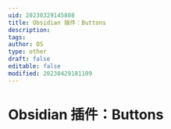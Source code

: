 ```yaml
---
uid: 20230329145808
title: Obsidian 插件：Buttons
description: 
tags: 
author: OS
type: other
draft: false
editable: false
modified: 20230429181109
---
```


# Obsidian 插件：Buttons